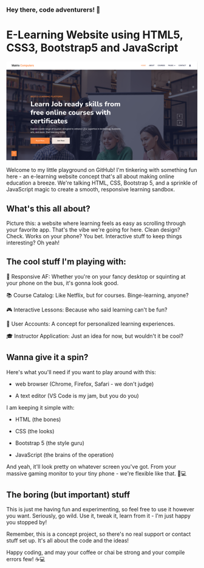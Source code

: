 ### Hey there, code adventurers! 👋

# E-Learning Website using HTML5, CSS3, Bootstrap5 and JavaScript 

![E-Learning Website](preview.png)

Welcome to my little playground on GitHub! I'm tinkering with something fun here - an e-learning website concept that's all about making online education a breeze. We're talking HTML, CSS, Bootstrap 5, and a sprinkle of JavaScript magic to create a smooth, responsive learning sandbox.


## What's this all about?

Picture this: a website where learning feels as easy as scrolling through your favorite app. That's the vibe we're going for here. Clean design? Check. Works on your phone? You bet. Interactive stuff to keep things interesting? Oh yeah!


## The cool stuff I'm playing with:


📱 Responsive AF: Whether you're on your fancy desktop or squinting at your phone on the bus, it's gonna look good.

📚 Course Catalog: Like Netflix, but for courses. Binge-learning, anyone?

🎮 Interactive Lessons: Because who said learning can't be fun?

👤 User Accounts: A concept for personalized learning experiences.

🎓 Instructor Application: Just an idea for now, but wouldn't it be cool?


## Wanna give it a spin?


Here's what you'll need if you want to play around with this:


- web browser (Chrome, Firefox, Safari - we don't judge)

- A text editor (VS Code is my jam, but you do you)


I am keeping it simple with:

- HTML (the bones)

- CSS (the looks)

- Bootstrap 5 (the style guru)

- JavaScript (the brains of the operation)


And yeah, it'll look pretty on whatever screen you've got. From your massive gaming monitor to your tiny phone - we're flexible like that. 📱💻


## The boring (but important) stuff

This is just me having fun and experimenting, so feel free to use it however you want. Seriously, go wild. Use it, tweak it, learn from it - I'm just happy you stopped by!

Remember, this is a concept project, so there's no real support or contact stuff set up. It's all about the code and the ideas!

Happy coding, and may your coffee or chai be strong and your compile errors few! ☕💻